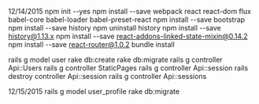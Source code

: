 12/14/2015
npm init --yes
npm install --save webpack react react-dom flux babel-core babel-loader babel-preset-react
npm install --save bootstrap
npm install --save history
npm uninstall history
npm install --save history@1.13.x
npm install --save react-addons-linked-state-mixin@0.14.2
npm install --save react-router@1.0.2
bundle install

rails g model user
rake db:create
rake db:migrate
rails g controller Api::Users
rails g controller StaticPages
rails g controller Api::session
rails destroy controller Api::session
rails g controller Api::sessions

12/15/2015
rails g model user_profile
rake db:migrate

